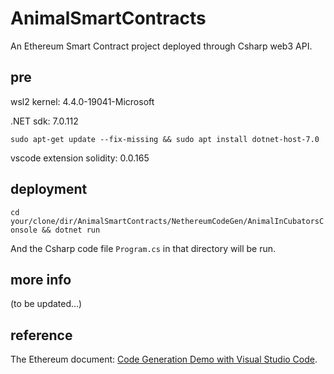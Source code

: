 # AnimalSmartContracts
An Ethereum Smart Contract project deployed through Csharp web3 API.

## pre

wsl2 kernel: 4.4.0-19041-Microsoft

.NET sdk: 7.0.112

```sudo apt-get update --fix-missing && sudo apt install dotnet-host-7.0```

vscode extension solidity: 0.0.165

## deployment

```cd your/clone/dir/AnimalSmartContracts/NethereumCodeGen/AnimalInCubatorsConsole && dotnet run```

And the Csharp code file `Program.cs` in that directory will be run.

## more info

(to be updated...)

## reference

The Ethereum document: [Code Generation Demo with Visual Studio Code](https://docs.nethereum.com/en/latest/nethereum-codegen-vscode-demo/).

